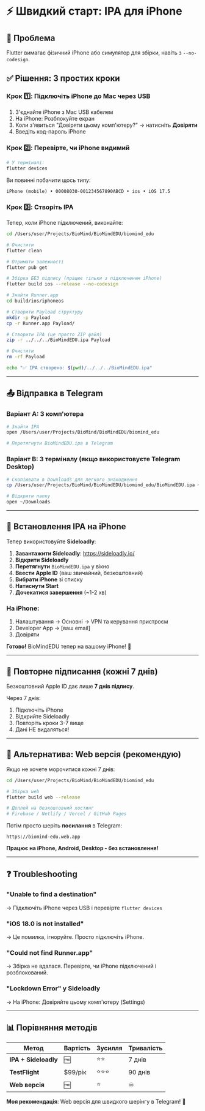 # ⚡️ Швидкий старт: IPA для iPhone

## 🎯 Проблема
Flutter вимагає фізичний iPhone або симулятор для збірки, навіть з `--no-codesign`.

## ✅ Рішення: 3 простих кроки

### Крок 1️⃣: Підключіть iPhone до Mac через USB

1. З'єднайте iPhone з Mac USB кабелем
2. На iPhone: Розблокуйте екран
3. Коли з'явиться "Довіряти цьому комп'ютеру?" → натисніть **Довіряти**
4. Введіть код-пароль iPhone

### Крок 2️⃣: Перевірте, чи iPhone видимий

```bash
# У терміналі:
flutter devices
```

Ви повинні побачити щось типу:
```
iPhone (mobile) • 00008030-001234567890ABCD • ios • iOS 17.5
```

### Крок 3️⃣: Створіть IPA

Тепер, коли iPhone підключений, виконайте:

```bash
cd /Users/user/Projects/BioMind/BioMindEDU/biomind_edu

# Очистити
flutter clean

# Отримати залежності
flutter pub get

# Збірка БЕЗ підпису (працює тільки з підключеним iPhone)
flutter build ios --release --no-codesign

# Знайти Runner.app
cd build/ios/iphoneos

# Створити Payload структуру
mkdir -p Payload
cp -r Runner.app Payload/

# Створити IPA (це просто ZIP файл)
zip -r ../../../BioMindEDU.ipa Payload

# Очистити
rm -rf Payload

echo "✅ IPA створено: $(pwd)/../../../BioMindEDU.ipa"
```

---

## 📤 Відправка в Telegram

### Варіант A: З комп'ютера
```bash
# Знайти IPA
open /Users/user/Projects/BioMind/BioMindEDU/biomind_edu

# Перетягнути BioMindEDU.ipa в Telegram
```

### Варіант B: З терміналу (якщо використовуєте Telegram Desktop)
```bash
# Скопіювати в Downloads для легкого знаходження
cp /Users/user/Projects/BioMind/BioMindEDU/biomind_edu/BioMindEDU.ipa ~/Downloads/

# Відкрити папку
open ~/Downloads
```

---

## 📲 Встановлення IPA на iPhone

Тепер використовуйте **Sideloadly**:

1. **Завантажити Sideloadly**: https://sideloadly.io/
2. **Відкрити Sideloadly**
3. **Перетягнути** `BioMindEDU.ipa` у вікно
4. **Ввести Apple ID** (ваш звичайний, безкоштовний)
5. **Вибрати iPhone** зі списку
6. **Натиснути Start**
7. **Дочекатися завершення** (~1-2 хв)

### На iPhone:
1. Налаштування → Основні → VPN та керування пристроєм
2. Developer App → [ваш email]
3. Довіряти

**Готово!** BioMindEDU тепер на вашому iPhone! 🎉

---

## 🔄 Повторне підписання (кожні 7 днів)

Безкоштовний Apple ID дає лише **7 днів підпису**.

Через 7 днів:
1. Підключіть iPhone
2. Відкрийте Sideloadly
3. Повторіть кроки 3-7 вище
4. Дані НЕ видаляться!

---

## 🚀 Альтернатива: Web версія (рекомендую)

Якщо не хочете морочитися кожні 7 днів:

```bash
cd /Users/user/Projects/BioMind/BioMindEDU/biomind_edu

# Збірка web
flutter build web --release

# Деплой на безкоштовний хостинг
# Firebase / Netlify / Vercel / GitHub Pages
```

Потім просто шеріть **посилання** в Telegram:
```
https://biomind-edu.web.app
```

**Працює на iPhone, Android, Desktop - без встановлення!**

---

## ❓ Troubleshooting

### "Unable to find a destination"
→ Підключіть iPhone через USB і перевірте `flutter devices`

### "iOS 18.0 is not installed"
→ Це помилка, ігноруйте. Просто підключіть iPhone.

### "Could not find Runner.app"
→ Збірка не вдалася. Перевірте, чи iPhone підключений і розблокований.

### "Lockdown Error" у Sideloadly
→ На iPhone: Довіряйте цьому комп'ютеру (Settings)

---

## 📊 Порівняння методів

| Метод | Вартість | Зусилля | Тривалість |
|-------|----------|---------|-----------|
| **IPA + Sideloadly** | 🆓 | ⭐️⭐️ | 7 днів |
| **TestFlight** | $99/рік | ⭐️⭐️⭐️ | 90 днів |
| **Web версія** | 🆓 | ⭐️ | ♾️ |

**Моя рекомендація**: Web версія для швидкого шерінгу в Telegram! 🚀
